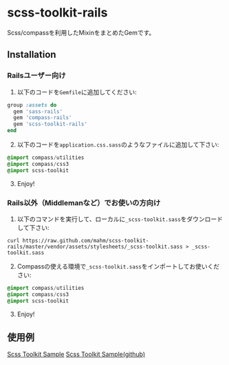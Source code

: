 # scss-toolkit-rails

Scss/compassを利用したMixinをまとめたGemです。

## Installation

### Railsユーザー向け

1) 以下のコードを`Gemfile`に追加してください:

```ruby
group :assets do
  gem 'sass-rails'
  gem 'compass-rails'
  gem 'scss-toolkit-rails'
end
```

2) 以下のコードを`application.css.sass`のようなファイルに追加して下さい:

```sass
@import compass/utilities
@import compass/css3
@import scss-toolkit
```

3) Enjoy!

### Rails以外（Middlemanなど）でお使いの方向け

1) 以下のコマンドを実行して、ローカルに`_scss-toolkit.sass`をダウンロードして下さい:

```
curl https://raw.github.com/mahm/scss-toolkit-rails/master/vendor/assets/stylesheets/_scss-toolkit.sass > _scss-toolkit.sass
```

2) Compassの使える環境で`_scss-toolkit.sass`をインポートしてお使いください:

```sass
@import compass/utilities
@import compass/css3
@import scss-toolkit
```

3) Enjoy!


## 使用例

[Scss Toolkit Sample](http://scss-toolkit-sample.herokuapp.com/)
[Scss Toolkit Sample(github)](https://github.com/dentaq/scss-toolkit-sample)
